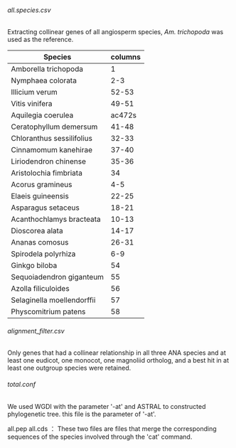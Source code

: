 ###### all.species.csv 

Extracting collinear genes of all angiosperm species, *Am. trichopoda* was used as the reference. 

| Species                    | columns   |
| -------------------------- | --------- |
| Amborella trichopoda       | 1         |
| Nymphaea colorata          | 2-3       |
| Illicium verum             | 52-53     |
| Vitis vinifera             | 49-51     |
| Aquilegia coerulea         | ac472s    |
| Ceratophyllum demersum     | 41-48     |
| Chloranthus sessilifolius  | 32-33     |
| Cinnamomum kanehirae       | 37-40     |
| Liriodendron chinense      | 35-36     |
| Aristolochia fimbriata     | 34        |
| Acorus gramineus           | 4-5       |
| Elaeis guineensis          | 22-25     |
| Asparagus setaceus         | 18-21     |
| Acanthochlamys bracteata   | 10-13     |
| Dioscorea alata            | 14-17     |
| Ananas comosus             | 26-31     |
| Spirodela polyrhiza        | 6-9       |
| Ginkgo biloba              | 54        |
| Sequoiadendron giganteum   | 55        |
| Azolla filiculoides        | 56        |
| Selaginella moellendorffii | 57        |
| Physcomitrium patens       | 58        |

###### alignment_filter.csv 

Only genes that had a collinear relationship in all three ANA species and at least one eudicot, one monocot, one magnoliid ortholog, and a best hit in at least one outgroup species were retained.

###### total.conf

We used WGDI with the parameter '-at' and ASTRAL to constructed phylogenetic tree. this file is the parameter of '-at'.

all.pep all.cds ： These two files are files that merge the corresponding sequences of the species involved through the 'cat' command.